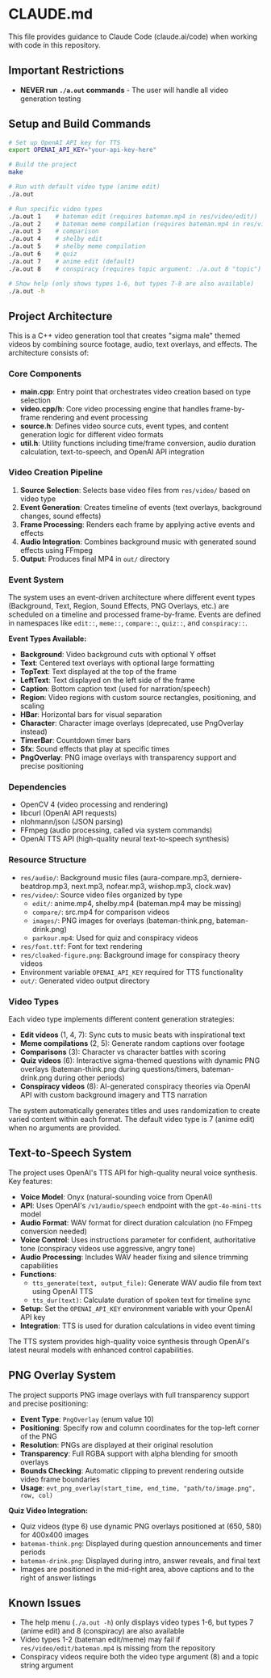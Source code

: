 # CLAUDE.md

This file provides guidance to Claude Code (claude.ai/code) when working with code in this repository.

## Important Restrictions

- **NEVER run `./a.out` commands** - The user will handle all video generation testing

## Setup and Build Commands

```bash
# Set up OpenAI API key for TTS
export OPENAI_API_KEY="your-api-key-here"

# Build the project
make

# Run with default video type (anime edit)
./a.out

# Run specific video types
./a.out 1    # bateman edit (requires bateman.mp4 in res/video/edit/)
./a.out 2    # bateman meme compilation (requires bateman.mp4 in res/video/edit/)
./a.out 3    # comparison
./a.out 4    # shelby edit
./a.out 5    # shelby meme compilation
./a.out 6    # quiz
./a.out 7    # anime edit (default)
./a.out 8    # conspiracy (requires topic argument: ./a.out 8 "topic")

# Show help (only shows types 1-6, but types 7-8 are also available)
./a.out -h
```

## Project Architecture

This is a C++ video generation tool that creates "sigma male" themed videos by combining source footage, audio, text overlays, and effects. The architecture consists of:

### Core Components

- **main.cpp**: Entry point that orchestrates video creation based on type selection
- **video.cpp/h**: Core video processing engine that handles frame-by-frame rendering and event processing
- **source.h**: Defines video source cuts, event types, and content generation logic for different video formats
- **util.h**: Utility functions including time/frame conversion, audio duration calculation, text-to-speech, and OpenAI API integration

### Video Creation Pipeline

1. **Source Selection**: Selects base video files from `res/video/` based on video type
2. **Event Generation**: Creates timeline of events (text overlays, background changes, sound effects) 
3. **Frame Processing**: Renders each frame by applying active events and effects
4. **Audio Integration**: Combines background music with generated sound effects using FFmpeg
5. **Output**: Produces final MP4 in `out/` directory

### Event System

The system uses an event-driven architecture where different event types (Background, Text, Region, Sound Effects, PNG Overlays, etc.) are scheduled on a timeline and processed frame-by-frame. Events are defined in namespaces like `edit::`, `meme::`, `compare::`, `quiz::`, and `conspiracy::`.

**Event Types Available:**
- **Background**: Video background cuts with optional Y offset
- **Text**: Centered text overlays with optional large formatting
- **TopText**: Text displayed at the top of the frame
- **LeftText**: Text displayed on the left side of the frame
- **Caption**: Bottom caption text (used for narration/speech)
- **Region**: Video regions with custom source rectangles, positioning, and scaling
- **HBar**: Horizontal bars for visual separation
- **Character**: Character image overlays (deprecated, use PngOverlay instead)
- **TimerBar**: Countdown timer bars
- **Sfx**: Sound effects that play at specific times
- **PngOverlay**: PNG image overlays with transparency support and precise positioning

### Dependencies

- OpenCV 4 (video processing and rendering)
- libcurl (OpenAI API requests)
- nlohmann/json (JSON parsing)
- FFmpeg (audio processing, called via system commands)
- OpenAI TTS API (high-quality neural text-to-speech synthesis)

### Resource Structure

- `res/audio/`: Background music files (aura-compare.mp3, derniere-beatdrop.mp3, next.mp3, nofear.mp3, wiishop.mp3, clock.wav)
- `res/video/`: Source video files organized by type
  - `edit/`: anime.mp4, shelby.mp4 (bateman.mp4 may be missing)
  - `compare/`: src.mp4 for comparison videos
  - `images/`: PNG images for overlays (bateman-think.png, bateman-drink.png)
  - `parkour.mp4`: Used for quiz and conspiracy videos
- `res/font.ttf`: Font for text rendering
- `res/cloaked-figure.png`: Background image for conspiracy theory videos
- Environment variable `OPENAI_API_KEY` required for TTS functionality
- `out/`: Generated video output directory

### Video Types

Each video type implements different content generation strategies:
- **Edit videos** (1, 4, 7): Sync cuts to music beats with inspirational text
- **Meme compilations** (2, 5): Generate random captions over footage  
- **Comparisons** (3): Character vs character battles with scoring
- **Quiz videos** (6): Interactive sigma-themed questions with dynamic PNG overlays (bateman-think.png during questions/timers, bateman-drink.png during other periods)
- **Conspiracy videos** (8): AI-generated conspiracy theories via OpenAI API with custom background imagery and TTS narration

The system automatically generates titles and uses randomization to create varied content within each format. The default video type is 7 (anime edit) when no arguments are provided.

## Text-to-Speech System

The project uses OpenAI's TTS API for high-quality neural voice synthesis. Key features:

- **Voice Model**: Onyx (natural-sounding voice from OpenAI)
- **API**: Uses OpenAI's `/v1/audio/speech` endpoint with the `gpt-4o-mini-tts` model
- **Audio Format**: WAV format for direct duration calculation (no FFmpeg conversion needed)
- **Voice Control**: Uses instructions parameter for confident, authoritative tone (conspiracy videos use aggressive, angry tone)
- **Audio Processing**: Includes WAV header fixing and silence trimming capabilities
- **Functions**: 
  - `tts_generate(text, output_file)`: Generate WAV audio file from text using OpenAI TTS
  - `tts_dur(text)`: Calculate duration of spoken text for timeline sync
- **Setup**: Set the `OPENAI_API_KEY` environment variable with your OpenAI API key
- **Integration**: TTS is used for duration calculations in video event timing

The TTS system provides high-quality voice synthesis through OpenAI's latest neural models with enhanced control capabilities.

## PNG Overlay System

The project supports PNG image overlays with full transparency support and precise positioning:

- **Event Type**: `PngOverlay` (enum value 10)
- **Positioning**: Specify row and column coordinates for the top-left corner of the PNG
- **Resolution**: PNGs are displayed at their original resolution
- **Transparency**: Full RGBA support with alpha blending for smooth overlays
- **Bounds Checking**: Automatic clipping to prevent rendering outside video frame boundaries
- **Usage**: `evt_png_overlay(start_time, end_time, "path/to/image.png", row, col)`

**Quiz Video Integration:**
- Quiz videos (type 6) use dynamic PNG overlays positioned at (650, 580) for 400x400 images
- `bateman-think.png`: Displayed during question announcements and timer periods
- `bateman-drink.png`: Displayed during intro, answer reveals, and final text
- Images are positioned in the mid-right area, above captions and to the right of answer listings

## Known Issues

- The help menu (`./a.out -h`) only displays video types 1-6, but types 7 (anime edit) and 8 (conspiracy) are also available
- Video types 1-2 (bateman edit/meme) may fail if `res/video/edit/bateman.mp4` is missing from the repository
- Conspiracy videos require both the video type argument (8) and a topic string argument

